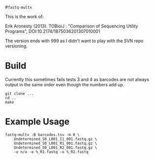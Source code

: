 #`fastq-multx`

This is the work of:

Erik Aronesty (2013). TOBioiJ : "Comparison of Sequencing Utility Programs", DOI:10.2174/1875036201307010001

The version ends with 999 as I didn't want to play with the SVN repo versioning.

# Build
Currently this sometimes fails tests 3 and 4 as barcodes are not always output
in the same order even though the numbers add up.

```
git clone ...
cd ..
make
```

# Example Usage

```
fastq-multx -B barcodes.tsv -m 0 \
    Undetermined_S0_L001_I1_001.fastq.gz \
    Undetermined_S0_L001_R1_001.fastq.gz \
    Undetermined_S0_L001_R2_001.fastq.gz \
    -o n/a -o %_R1.fastq -o %_R2.fastq
```
